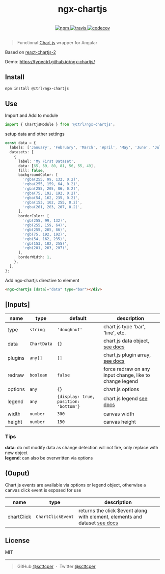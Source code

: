 <div align="center">
  <h1>ngx-chartjs</h1>
  <br>
  <a href="https://www.npmjs.com/package/@ctrl/ngx-chartjs">
    <img src="https://img.shields.io/npm/v/@ctrl/ngx-chartjs.svg" alt="npm">
  </a>
  <a href="https://travis-ci.com/TypeCtrl/ngx-chartjs">
    <img src="https://travis-ci.com/TypeCtrl/ngx-chartjs.svg?branch=master" alt="travis">
  </a>
  <a href="https://codecov.io/github/typectrl/ngx-chartjs">
    <img src="https://img.shields.io/codecov/c/github/typectrl/ngx-chartjs.svg" alt="codecov">
  </a>
  <br>
  <br>
</div>


> Functional [Chart.js](https://www.chartjs.org/) wrapper for Angular 

Based on [react-chartjs-2](https://github.com/jerairrest/react-chartjs-2)  

Demo: https://typectrl.github.io/ngx-chartjs/

## Install
```sh
npm install @ctrl/ngx-chartjs
```

## Use
Import and Add to module
```ts
import { ChartjsModule } from '@ctrl/ngx-chartjs';
```
setup data and other settings
```ts
const data = {
  labels: ['January', 'February', 'March', 'April', 'May', 'June', 'July'],
  datasets: [
    {
      label: 'My First Dataset',
      data: [65, 59, 80, 81, 56, 55, 40],
      fill: false,
      backgroundColor: [
        'rgba(255, 99, 132, 0.2)',
        'rgba(255, 159, 64, 0.2)',
        'rgba(255, 205, 86, 0.2)',
        'rgba(75, 192, 192, 0.2)',
        'rgba(54, 162, 235, 0.2)',
        'rgba(153, 102, 255, 0.2)',
        'rgba(201, 203, 207, 0.2)',
      ],
      borderColor: [
        'rgb(255, 99, 132)',
        'rgb(255, 159, 64)',
        'rgb(255, 205, 86)',
        'rgb(75, 192, 192)',
        'rgb(54, 162, 235)',
        'rgb(153, 102, 255)',
        'rgb(201, 203, 207)',
      ],
      borderWidth: 1,
    },
  ],
};
```
Add ngx-chartjs directive to element
```html
<ngx-chartjs [data]="data" type="bar"></div>
```
## [Inputs]

| name    | type        | default                               | description                                                                                      |
| ------- | ----------- | ------------------------------------- | ------------------------------------------------------------------------------------------------ |
| type    | `string`    | `'doughnut'`                          | chart.js type 'bar', 'line', etc.                                                                |
| data    | `ChartData` | `{}`                                  | chart.js data object, [see docs](https://www.chartjs.org/docs/latest/getting-started/usage.html) |
| plugins | `any[]`     | `[]`                                  | chart.js plugin array, [see docs](https://www.chartjs.org/docs/latest/developers/plugins.html)   |
| redraw  | `boolean`   | `false`                               | force redraw on any input change, like to change legend                                          |
| options | `any`       | `{}`                                  | chart.js options                                                                                 |
| legend  | `any`       | `{display: true, position: 'bottom'}` | chart.js legend [see docs](https://www.chartjs.org/docs/latest/configuration/legend.html)        |
| width   | `number`    | `300`                                 | canvas width                                                                                     |
| height  | `number`    | `150`                                 | canvas height                                                                                    |

### Tips
__data__: do not modify data as change detection will not fire, only replace with new object  
__legend__: can also be overwritten via options  

## (Ouput)

Chart.js events are available via options or legend object, otherwise a canvas click event is exposed for use

| name       | type              | description                                                                                                                                              |
| ---------- | ----------------- | -------------------------------------------------------------------------------------------------------------------------------------------------------- |
| chartClick | `ChartClickEvent` | returns the click $event along with element, elements and dataset [see docs](https://www.chartjs.org/docs/latest/developers/api.html#getelementatevente) |

## License
MIT

---

> GitHub [@scttcper](https://github.com/scttcper) &nbsp;&middot;&nbsp;
> Twitter [@scttcper](https://twitter.com/scttcper)
